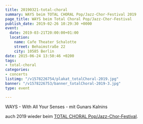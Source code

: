 ```yaml
---
title: 20190321-total-choral
summary: WAYS beim TOTAL CHORAL Pop/Jazz-Chor-Festival 2019
page_title: WAYS beim Total Choral Pop/Jazz-Chor-Festival
publish_date: 2019-02-26 10:29:30 +0000
event:
  date: 2019-03-21T20:00:00+01:00
  location:
    name: Cafe Theater Schalotte
    street: Behaimstraße 22
    city: 10585 Berlin
date: 2015-06-24 13:50:46 +0200
tags:
- total-choral
categories:
- concerts
listimg: "/v1578226754/plakat_totalChoral-2019.jpg"
banner: "/v1578226753/banner_totalChoral-2019-3.jpg"
type: event

---
```

WAYS - With All Your Senses - mit Gunars Kalnins 

auch 2019 wieder beim <a href="http://www.totalchoral.de" target="_blank">TOTAL CHORAL Pop/Jazz-Chor-Festival</a>.

